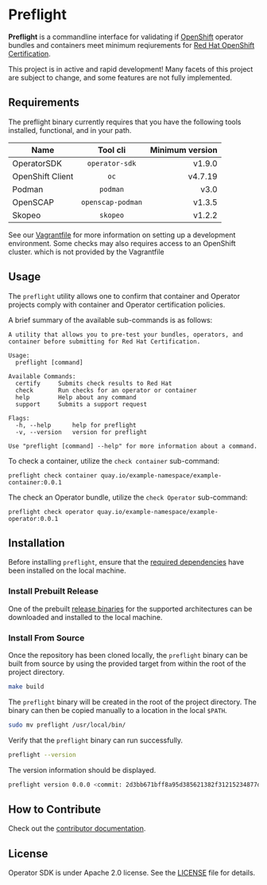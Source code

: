 # Preflight

**Preflight** is a commandline interface for validating if
[OpenShift](https://www.openshift.com/) operator bundles and containers meet minimum
reqiurements for [Red Hat OpenShift
Certification](https://connect.redhat.com/en/partner-with-us/red-hat-openshift-certification).

This project is in active and rapid development! Many facets of this project are
subject to change, and some features are not fully implemented.

## Requirements

The preflight binary currently requires that you have the following tools installed,
functional, and in your path.

| Name             | Tool cli          | Minimum version |
|----------------- |:-----------------:| ---------------:|
| OperatorSDK      | `operator-sdk`    | v1.9.0          |
| OpenShift Client | `oc`              | v4.7.19         |
| Podman           | `podman`          | v3.0            |
| OpenSCAP         | `openscap-podman` | v1.3.5          |
| Skopeo           | `skopeo`          | v1.2.2          |

See our [Vagrantfile](Vagrantfile) for more information on setting up a
development environment. Some checks may also requires access to an OpenShift
cluster. which is not provided by the Vagrantfile

## Usage

The `preflight` utility allows one to confirm that container and Operator projects
comply with container and Operator certification policies.

A brief summary of the available sub-commands is as follows:

```text
A utility that allows you to pre-test your bundles, operators, and container before submitting for Red Hat Certification.

Usage:
  preflight [command]

Available Commands:
  certify     Submits check results to Red Hat
  check       Run checks for an operator or container
  help        Help about any command
  support     Submits a support request

Flags:
  -h, --help      help for preflight
  -v, --version   version for preflight

Use "preflight [command] --help" for more information about a command.
```

To check a container, utilize the `check container` sub-command:

```text
preflight check container quay.io/example-namespace/example-container:0.0.1
```

The check an Operator bundle, utilize the `check Operator` sub-command:

```text
preflight check operator quay.io/example-namespace/example-operator:0.0.1
```

## Installation

Before installing `preflight`, ensure that the [required dependencies](#requirements) have been installed on the local machine.

### Install Prebuilt Release

One of the prebuilt [release binaries][releases_link] for the supported
architectures can be downloaded and installed to the local machine.

### Install From Source

Once the repository has been cloned locally, the `preflight` binary can be built
from source by using the provided target from within the root of the project directory.

```bash
make build
```

The `preflight` binary will be created in the root of the project directory. The binary can then be copied manually to a location in the local `$PATH`.

```bash
sudo mv preflight /usr/local/bin/
```

Verify that the `preflight` binary can run successfully.

```bash
preflight --version
```

The version information should be displayed.

```bash
preflight version 0.0.0 <commit: 2d3bb671bff8a95d385621382f31215234877d44>
```

[releases_link]:https://github.com/redhat-openshift-ecosystem/openshift-preflight/releases

## How to Contribute

Check out the [contributor documentation][contribution_docs].

## License

Operator SDK is under Apache 2.0 license. See the [LICENSE][license_file] file for details.

[contribution_docs]: ./CONTRIBUTING.md
[license_file]:./LICENSE
